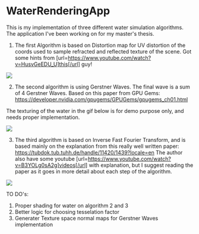 # WaterRenderingApp

This is my implementation of three different water simulation algorithms. The application I've been working on for my master's thesis.

1) The first Algorithm is based on Distortion map for UV distortion of the coords used to sample refracted and reflected texture of the scene. Got some hints from [url=https://www.youtube.com/watch?v=HusvGeEDU_U]this[/url] guy! 

![](https://media.giphy.com/media/fiqd9kNSDsW5ILi8rT/giphy.gif)

2) The second algorithm is using Gerstner Waves. The final wave is a sum of 4 Gerstner Waves.
Based on this paper from GPU Gems: https://developer.nvidia.com/gpugems/GPUGems/gpugems_ch01.html

The texturing of the water in the gif below is for demo purpose only, and needs proper implementation.

![](https://media.giphy.com/media/vw8UdCREdLOIiJDRbf/giphy.gif)

3) The third algorithm is based on Inverse Fast Fourier Transform, and is based mainly on the explanation from this really well written paper: https://tubdok.tub.tuhh.de/handle/11420/1439?locale=en
The author also have some  youtube [url=https://www.youtube.com/watch?v=B3YOLg0sA2g]videos[/url] with explanation, but I suggest reading the paper as it goes in more detail about each step of the algorithm.

![](https://media.giphy.com/media/5BWuFKYtU0r6fLyZDO/giphy.gif)

TO DO's:
1. Proper shading for water on algorithm 2 and 3
2. Better logic for choosing tesselation factor
3. Generater Texture space normal maps for Gerstner Waves implementation
